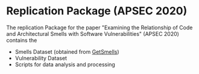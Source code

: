 # Replication Package (APSEC 2020)

The replication Package for the paper "Examining the Relationship of Code and Architectural Smells with Software Vulnerabilities" (APSEC 2020) contains the

- Smells Dataset (obtained from [GetSmells](https://github.com/tdresearchgroup/GetSmells))
- Vulnerability Dataset
- Scripts for data analysis and processing


